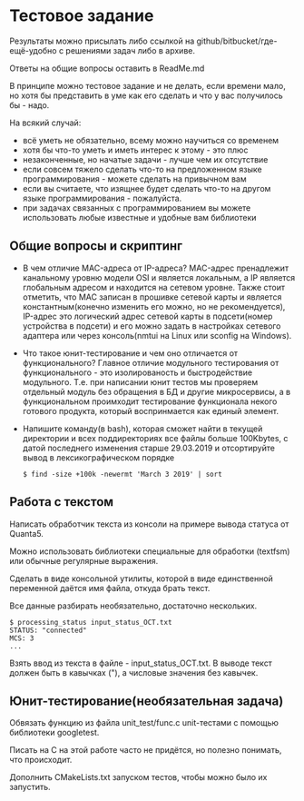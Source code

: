 # Тестовое задание

Результаты можно присылать либо ссылкой на github/bitbucket/где-ещё-удобно с решениями задач либо в архиве.

Ответы на общие вопросы оставить в ReadMe.md

В принципе можно тестовое задание и не делать, если времени мало, но хотя бы представить в уме как его сделать и что у вас получилось бы - надо.

На всякий случай:

* всё уметь не обязательно, всему можно научиться со временем
* хотя бы что-то уметь и иметь интерес к этому - это плюс
* незаконченные, но начатые задачи - лучше чем их отсутствие
* если совсем тяжело сделать что-то на предложенном языке программирования - можете сделать на привычном вам
* если вы считаете, что изящнее будет сделать что-то на другом языке программирования - пожалуйста.
* при задачах связанных с программированием вы можете использовать любые известные и удобные вам библиотеки

## Общие вопросы и скриптинг
* В чем отличие MAC-адреса от IP-адреса?
    MAC-адрес пренадлежит канальному уровню модели OSI и является локальным, а IP
    является глобальным адресом и находится на сетевом уровне. Также стоит отметить, что MAC записан в прошивке сетевой карты и является константным(конечно изменить его можно, но не рекомендуется), IP-адрес это логический адрес сетевой карты в подсети(номер устройства в подсети) и его можно задать в настройках сетевого адаптера или через консоль(nmtui на Linux или sconfig на Windows).

* Что такое юнит-тестирование и чем оно отличается от функционального?
    Главное отличие модульного тестирования от функционального - это изолированость и быстродействие модульного. Т.е. при написании юнит тестов мы проверяем отдельный модуль без обращения в БД и другие микросервисы, а в функциональном проимходит тестирование функционала некого готового продукта, который воспринмается как единый элемент.

* Напишите команду(в bash), которая сможет найти в текущей директории и всех поддиректориях все файлы больше 100Kbytes,
    с датой последнего изменения старше 29.03.2019 и отсортируйте вывод в лексикографическом порядке
  ```
  $ find -size +100k -newermt 'March 3 2019' | sort
  ```


## Работа с текстом

Написать обработчик текста из консоли на примере вывода статуса от Quanta5.

Можно использовать библиотеки специальные для обработки (textfsm) или обычные регулярные выражения.

Сделать в виде консольной утилиты, которой в виде единственной переменной даётся имя файла, откуда брать текст.

Все данные разбирать необязательно, достаточно нескольких.

```
$ processing_status input_status_OCT.txt
STATUS: "connected"
MCS: 3
...
```

Взять ввод из текста в файле - input_status_OCT.txt.
В выводе текст должен быть в кавычках ("), а числовые значения без кавычек.

## Юнит-тестирование(необязательная задача)

Обвязать функцию из файла unit_test/func.c unit-тестами с помощью библиотеки googletest.

Писать на C на этой работе часто не придётся, но полезно понимать, что происходит.

Дополнить CMakeLists.txt запуском тестов, чтобы можно было их запустить.
